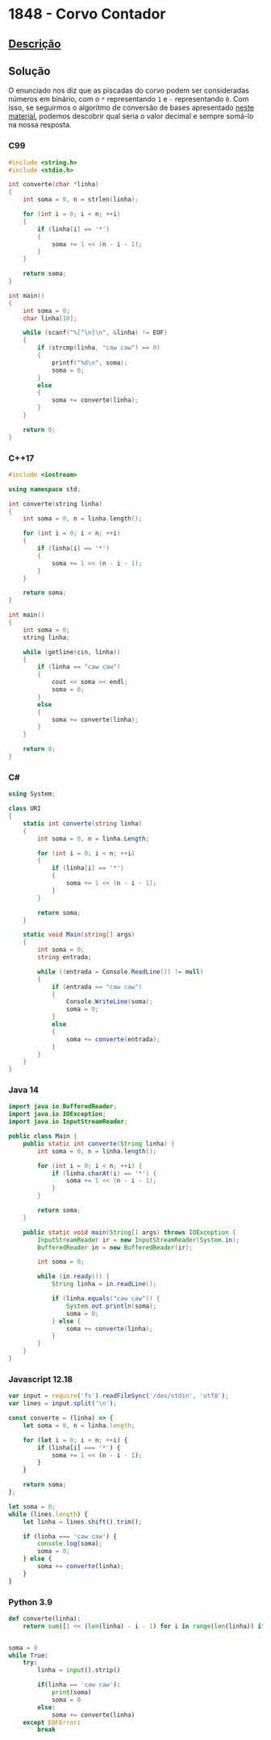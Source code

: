 # 1848 - Corvo Contador

## [Descrição](https://www.beecrowd.com.br/judge/pt/problems/view/1848)

## Solução

O enunciado nos diz que as piscadas do corvo podem ser consideradas números em binário, com o `*` representando `1` e `-` representando `0`. Com isso, se seguirmos o algoritmo de conversão de bases apresentado [neste material](../../../base-teorica/matematica/base-numerica/README.md#conversão-de-qualquer-base-para-decimal), podemos descobrir qual seria o valor decimal e sempre somá-lo na nossa resposta.

### C99

```c
#include <string.h>
#include <stdio.h>

int converte(char *linha)
{
    int soma = 0, n = strlen(linha);

    for (int i = 0; i < n; ++i)
    {
        if (linha[i] == '*')
        {
            soma += 1 << (n - i - 1);
        }
    }

    return soma;
}

int main()
{
    int soma = 0;
    char linha[10];

    while (scanf("%[^\n]\n", &linha) != EOF)
    {
        if (strcmp(linha, "caw caw") == 0)
        {
            printf("%d\n", soma);
            soma = 0;
        }
        else
        {
            soma += converte(linha);
        }
    }

    return 0;
}
```

### C++17

```cpp
#include <iostream>

using namespace std;

int converte(string linha)
{
    int soma = 0, n = linha.length();

    for (int i = 0; i < n; ++i)
    {
        if (linha[i] == '*')
        {
            soma += 1 << (n - i - 1);
        }
    }

    return soma;
}

int main()
{
    int soma = 0;
    string linha;

    while (getline(cin, linha))
    {
        if (linha == "caw caw")
        {
            cout << soma << endl;
            soma = 0;
        }
        else
        {
            soma += converte(linha);
        }
    }

    return 0;
}
```

### C#

```cs
using System;

class URI
{
    static int converte(string linha)
    {
        int soma = 0, n = linha.Length;

        for (int i = 0; i < n; ++i)
        {
            if (linha[i] == '*')
            {
                soma += 1 << (n - i - 1);
            }
        }

        return soma;
    }

    static void Main(string[] args)
    {
        int soma = 0;
        string entrada;

        while ((entrada = Console.ReadLine()) != null)
        {
            if (entrada == "caw caw")
            {
                Console.WriteLine(soma);
                soma = 0;
            }
            else
            {
                soma += converte(entrada);
            }
        }
    }
}
```

### Java 14

```java
import java.io.BufferedReader;
import java.io.IOException;
import java.io.InputStreamReader;

public class Main {
    public static int converte(String linha) {
        int soma = 0, n = linha.length();

        for (int i = 0; i < n; ++i) {
            if (linha.charAt(i) == '*') {
                soma += 1 << (n - i - 1);
            }
        }

        return soma;
    }

    public static void main(String[] args) throws IOException {
        InputStreamReader ir = new InputStreamReader(System.in);
        BufferedReader in = new BufferedReader(ir);

        int soma = 0;

        while (in.ready()) {
            String linha = in.readLine();

            if (linha.equals("caw caw")) {
                System.out.println(soma);
                soma = 0;
            } else {
                soma += converte(linha);
            }
        }
    }
}
```

### Javascript 12.18

```js
var input = require('fs').readFileSync('/dev/stdin', 'utf8');
var lines = input.split('\n');

const converte = (linha) => {
    let soma = 0, n = linha.length;

    for (let i = 0; i < n; ++i) {
        if (linha[i] === '*') {
            soma += 1 << (n - i - 1);
        }
    }

    return soma;
};

let soma = 0;
while (lines.length) {
    let linha = lines.shift().trim();

    if (linha === 'caw caw') {
        console.log(soma);
        soma = 0;
    } else {
        soma += converte(linha);
    }
}
```

### Python 3.9

```py
def converte(linha):
    return sum([1 << (len(linha) - i - 1) for i in range(len(linha)) if linha[i] == '*'])


soma = 0
while True:
    try:
        linha = input().strip()

        if(linha == 'caw caw'):
            print(soma)
            soma = 0
        else:
            soma += converte(linha)
    except EOFError:
        break
```